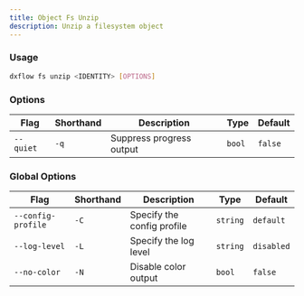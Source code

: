 ```yaml
---
title: Object Fs Unzip 
description: Unzip a filesystem object
---
```


### Usage

```bash [Terminal]
dxflow fs unzip <IDENTITY> [OPTIONS]
```

### Options

| Flag | Shorthand | Description | Type | Default |
|------|-----------|-------------|------|---------|
| `--quiet` | `-q` | Suppress progress output | `bool` | `false` |

### Global Options

| Flag | Shorthand | Description | Type | Default |
|------|-----------|-------------|------|---------|
| `--config-profile` | `-C` | Specify the config profile | `string` | `default` |
| `--log-level` | `-L` | Specify the log level | `string` | `disabled` |
| `--no-color` | `-N` | Disable color output | `bool` | `false` |

